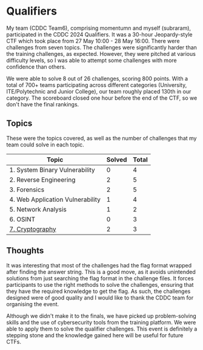 # Qualifiers
My team (CDDC Team6), comprising momentumn and myself (subraram), participated in the CDDC 2024 Qualifiers. It was a 30-hour Jeopardy-style CTF which took place from 27 May 10:00 - 28 May 16:00. There were challenges from seven topics. The challenges were significantly harder than the training challenges, as expected. However, they were pitched at various difficulty levels, so I was able to attempt some challenges with more confidence than others.

We were able to solve 8 out of 26 challenges, scoring 800 points. With a total of 700+ teams participating across different categories (University, ITE/Polytechnic and Junior College), our team roughly placed 130th in our category. The scoreboard closed one hour before the end of the CTF, so we don't have the final rankings.

## Topics
These were the topics covered, as well as the number of challenges that my team could solve in each topic.

|Topic|Solved|Total|
|-----|------|-----|
|1. System Binary Vulnerability|0|4|
|2. Reverse Engineering|2|5|
|3. Forensics|2|5|
|4. Web Application Vulnerability|1|4|
|5. Network Analysis|1|2|
|6. OSINT|0|3|
|[7. Cryptography](7%20Cryptography "Cryptography")|2|3|

## Thoughts
It was interesting that most of the challenges had the flag format wrapped after finding the answer string. This is a good move, as it avoids unintended solutions from just searching the flag format in the challenge files. It forces participants to use the right methods to solve the challenges, ensuring that they have the required knowledge to get the flag. As such, the challenges designed were of good quality and I would like to thank the CDDC team for organising the event.

Although we didn't make it to the finals, we have picked up problem-solving skills and the use of cybersecurity tools from the training platform. We were able to apply them to solve the qualifier challenges. This event is definitely a stepping stone and the knowledge gained here will be useful for future CTFs.
